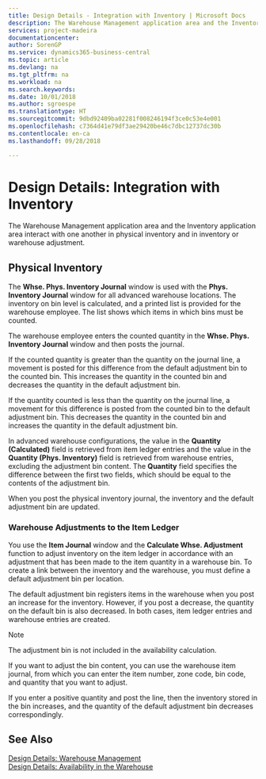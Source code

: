 ```yaml
---
title: Design Details - Integration with Inventory | Microsoft Docs
description: The Warehouse Management application area and the Inventory application area interact with one another in physical inventory and in inventory or warehouse adjustment.
services: project-madeira
documentationcenter: 
author: SorenGP
ms.service: dynamics365-business-central
ms.topic: article
ms.devlang: na
ms.tgt_pltfrm: na
ms.workload: na
ms.search.keywords: 
ms.date: 10/01/2018
ms.author: sgroespe
ms.translationtype: HT
ms.sourcegitcommit: 9dbd92409ba02281f008246194f3ce0c53e4e001
ms.openlocfilehash: c7364d41e79df3ae29420be46c7dbc12737dc30b
ms.contentlocale: en-ca
ms.lasthandoff: 09/28/2018

---
```

# <a name="design-details-integration-with-inventory"></a>Design Details: Integration with Inventory
The Warehouse Management application area and the Inventory application area interact with one another in physical inventory and in inventory or warehouse adjustment.  
  
## <a name="physical-inventory"></a>Physical Inventory  
 The **Whse. Phys. Inventory Journal** window is used with the **Phys. Inventory Journal** window for all advanced warehouse locations. The inventory on bin level is calculated, and a printed list is provided for the warehouse employee. The list shows which items in which bins must be counted.  
  
 The warehouse employee enters the counted quantity in the **Whse. Phys. Inventory Journal** window and then posts the journal.  
  
 If the counted quantity is greater than the quantity on the journal line, a movement is posted for this difference from the default adjustment bin to the counted bin. This increases the quantity in the counted bin and decreases the quantity in the default adjustment bin.  
  
 If the quantity counted is less than the quantity on the journal line, a movement for this difference is posted from the counted bin to the default adjustment bin. This decreases the quantity in the counted bin and increases the quantity in the default adjustment bin.  
  
 In advanced warehouse configurations, the value in the **Quantity (Calculated)** field is retrieved from item ledger entries and the value in the **Quantity (Phys. Inventory)** field is retrieved from warehouse entries, excluding the adjustment bin content. The **Quantity** field specifies the difference between the first two fields, which should be equal to the contents of the adjustment bin.  
  
 When you post the physical inventory journal, the inventory and the default adjustment bin are updated.  
  
### <a name="warehouse-adjustments-to-the-item-ledger"></a>Warehouse Adjustments to the Item Ledger  
 You use the **Item Journal** window and the **Calculate Whse. Adjustment** function to adjust inventory on the item ledger in accordance with an adjustment that has been made to the item quantity in a warehouse bin. To create a link between the inventory and the warehouse, you must define a default adjustment bin per location.  
  
 The default adjustment bin registers items in the warehouse when you post an increase for the inventory. However, if you post a decrease, the quantity on the default bin is also decreased. In both cases, item ledger entries and warehouse entries are created.  
  
> [!NOTE]  
>  The adjustment bin is not included in the availability calculation.  
  
 If you want to adjust the bin content, you can use the warehouse item journal, from which you can enter the item number, zone code, bin code, and quantity that you want to adjust.  
  
 If you enter a positive quantity and post the line, then the inventory stored in the bin increases, and the quantity of the default adjustment bin decreases correspondingly.  
  
## <a name="see-also"></a>See Also  
 [Design Details: Warehouse Management](design-details-warehouse-management.md)   
 [Design Details: Availability in the Warehouse](design-details-availability-in-the-warehouse.md)
